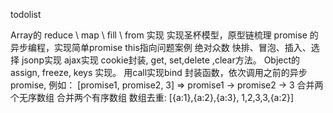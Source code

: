 <!--
 * @Author: edwardnie
 * @LastEditTime: 2020-07-27 20:39:32
 * @LastEditors: edwardnie
 * @FilePath: /diamond_zhang/demos/javascript/javascript.md
--> 

todolist 

Array的 reduce \ map \ fill \ from 实现
实现圣杯模型，原型链梳理
promise 的异步编程，实现简单promise
this指向问题案例
绝对众数
快排、冒泡、插入、选择
jsonp实现
ajax实现
cookie封装, get, set,delete ,clear方法。
Object的 assign, freeze, keys 实现。
用call实现bind
封装函数，依次调用之前的异步promise, 例如：    [promise1, promise2, 3]  =>   promise1 -> promise2 -> 3
合并两个无序数组
合并两个有序数组
数组去重:  [{a:1},{a:2},{a:3}, 1,2,3,3,{a:2}] 

